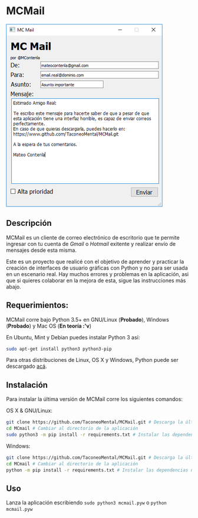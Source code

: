 # MCMail

![MCMail](https://github.com/TaconeoMental/MCMail/blob/master/Capturas/MCMail.png)

## Descripción

MCMail es un cliente de correo electrónico de escritorio que te permite ingresar con tu cuenta de *Gmail* o *Hotmail* exitente y realizar envío de mensajes desde esta misma. 

Este es un proyecto que realicé con el objetivo de aprender y practicar la creación de interfaces de usuario gráficas con Python y no para ser usada en un escenario real. Hay muchos errores y problemas en la aplicación, asi que si quieres colaborar en la mejora de esta, sigue las instrucciones más abajo.

## Requerimientos:

MCMail corre bajo Python 3.5+ en GNU/Linux (**Probado**), Windows (**Probado**) y Mac OS (**En teoría :'v**)

En Ubuntu, Mint y Debian puedes instalar Python 3 así:
```sh
sudo apt-get install python3 python3-pip
```

Para otras distribuciones de Linux, OS X y Windows, Python puede ser descargado [acá](http://www.python.org/getit/).

## Instalación

Para instalar la última versión de MCMail corre los siguientes comandos:

OS X & GNU/Linux:

```sh
git clone https://github.com/TaconeoMental/MCMail.git # Descarga la última revisión
cd MCmail # Cambiar al directorio de la aplicación
sudo python3 -m pip install -r requirements.txt # Instalar las dependencias necesarias
```

Windows:

```sh
git clone https://github.com/TaconeoMental/MCMail.git # Descarga la última revisión
cd MCmail # Cambiar al directorio de la aplicación
python -m pip install -r requirements.txt # Instalar las dependencias necesarias
```

## Uso

Lanza la aplicación escribiendo ```sudo python3 mcmail.pyw``` o ```python mcmail.pyw```
